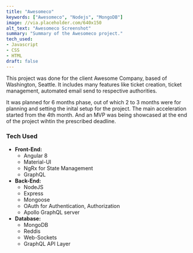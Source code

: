 ```yaml
---
title: "Awesomeco"
keywords: ["Awesomeco", "Nodejs", "MongoDB"]
image: //via.placeholder.com/640x150
alt_text: "Awesomeco Screenshot"
summary: "Summary of the Awesomeco project."
tech_used:
- Javascript
- CSS
- HTML
draft: false
---
```


This project was done for the client Awesome Company, based of Washington, Seattle. It includes many features like ticket creation, ticket management, automated email send to respective authorities.

It was planned for 6 months phase, out of which 2 to 3 months were for planning and setting the inital setup for the project. The main acceleration started from the 4th month. And an MVP was being showcased at the end of the project wihtin the prescribed deadline.

### Tech Used
* **Front-End:**
    * Angular 8
    * Material-UI
    * NgRx for State Management
    * GraphQL 
* **Back-End:**
    * NodeJS
    * Express
    * Mongoose
    * OAuth for Authentication, Authorization
    * Apollo GraphQL server
* **Database:**
    * MongoDB
    * Reddis
    * Web-Sockets
    * GraphQL API Layer
